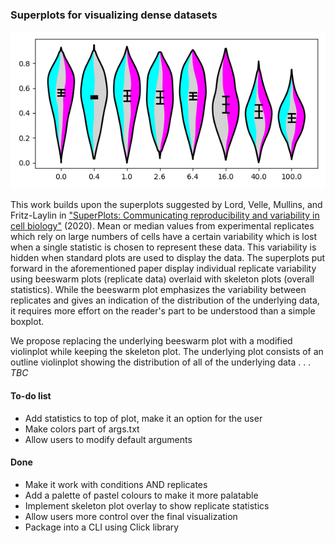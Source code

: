 ### Superplots for visualizing dense datasets ###

![Current exemplary superplot](superplot_v0-5.png "Optional title")

This work builds upon the superplots suggested by Lord, Velle, Mullins, and Fritz-Laylin in ["SuperPlots: Communicating reproducibility and variability in cell biology"](https://doi.org/10.1083/jcb.202001064) (2020). Mean or median values from experimental replicates which rely on large numbers of cells have a certain variability which is lost when a single statistic is chosen to represent these data. This variability is hidden when standard plots are used to display the data. The superplots put forward in the aforementioned paper display individual replicate variability using beeswarm plots (replicate data) overlaid with skeleton plots (overall statistics). While the beeswarm plot emphasizes the variability between replicates and gives an indication of the distribution of the underlying data, it requires more effort on the reader's part to be understood than a simple boxplot.

We propose replacing the underlying beeswarm plot with a modified violinplot while keeping the skeleton plot. The underlying plot consists of an outline violinplot showing the distribution of all of the underlying data . . . *TBC*

#### To-do list ####
* Add statistics to top of plot, make it an option for the user
* Make colors part of args.txt
* Allow users to modify default arguments

#### Done ####
* Make it work with conditions AND replicates
* Add a palette of pastel colours to make it more palatable
* Implement skeleton plot overlay to show replicate statistics
* Allow users more control over the final visualization
* Package into a CLI using Click library
